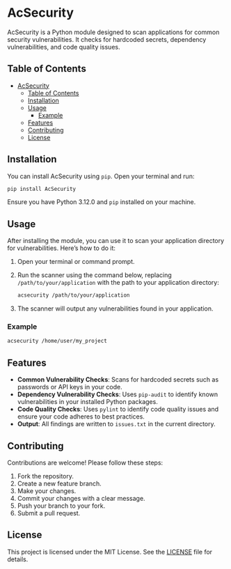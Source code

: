 # AcSecurity

AcSecurity is a Python module designed to scan applications for common security vulnerabilities. It checks for hardcoded secrets, dependency vulnerabilities, and code quality issues.

## Table of Contents

- [AcSecurity](#acsecurity)
  - [Table of Contents](#table-of-contents)
  - [Installation](#installation)
  - [Usage](#usage)
    - [Example](#example)
  - [Features](#features)
  - [Contributing](#contributing)
  - [License](#license)

## Installation

You can install AcSecurity using `pip`. Open your terminal and run:

```bash
pip install AcSecurity
```

Ensure you have Python 3.12.0 and `pip` installed on your machine.

## Usage

After installing the module, you can use it to scan your application directory for vulnerabilities. Here’s how to do it:

1. Open your terminal or command prompt.
2. Run the scanner using the command below, replacing `/path/to/your/application` with the path to your application directory:

   ```bash
   acsecurity /path/to/your/application
   ```

3. The scanner will output any vulnerabilities found in your application.

### Example

```bash
acsecurity /home/user/my_project
```

## Features

- **Common Vulnerability Checks**: Scans for hardcoded secrets such as passwords or API keys in your code.
- **Dependency Vulnerability Checks**: Uses `pip-audit` to identify known vulnerabilities in your installed Python packages.
- **Code Quality Checks**: Uses `pylint` to identify code quality issues and ensure your code adheres to best practices.
- **Output**: All findings are written to `issues.txt` in the current directory.

## Contributing

Contributions are welcome! Please follow these steps:

1. Fork the repository.
2. Create a new feature branch.
3. Make your changes.
4. Commit your changes with a clear message.
5. Push your branch to your fork.
6. Submit a pull request.

## License

This project is licensed under the MIT License. See the [LICENSE](LICENSE) file for details.
